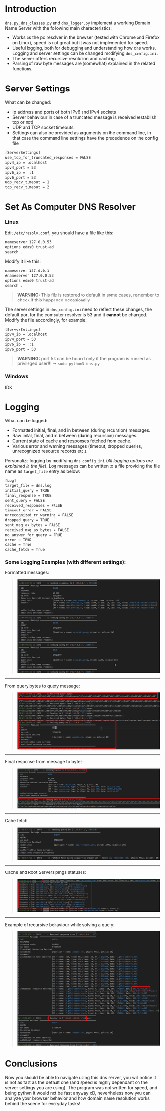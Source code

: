 # Introduction
`dns.py`, `dns_classes.py` and `dns_logger.py` implement a working Domain Name Server with the following main characteristics:
- Works as the pc resolver in the browser (tested with Chrome and Firefox on Linux), speed is not great but it was not implemented for speed. 
- Useful logging, both for debugging and understanding how dns works. Logging and server settings can be changed modifying `dns_config.ini`.
- The server offers recursive resolution and caching.
- Parsing of raw byte messages are (somewhat) explained in the related functions.

# Server Settings
What can be changed:
- Ip address and ports of both IPv6 and IPv4 sockets
- Server behaviour in case of a truncated message is received (establish tcp or not)
- UDP and TCP socket timeouts 
- Settings can also be provided as arguments on the command line, in that case the command line settings have the precedence on the config file

```
[ServerSettings]
use_tcp_for_truncated_responses = FALSE
ipv4_ip = localhost
ipv4_port = 53
ipv6_ip = ::1
ipv6_port = 53
udp_recv_timeout = 1
tcp_recv_timeout = 2
```
# Set As Computer DNS Resolver

### Linux
Edit `/etc/resolv.conf`, you should have a file like this:
```
nameserver 127.0.0.53
options edns0 trust-ad
search .
```

Modify it like this:
```
nameserver 127.0.0.1
#nameserver 127.0.0.53
options edns0 trust-ad
search .
```
> **WARNING:** 
> This file is restored to default in some cases, remember to check if this happened occasionally


The server settings in `dns_config.ini` need to reflect these changes, the default port for the computer resolver is 53 and it **cannot** be changed. Modify the file accordingly, for example:
```
[ServerSettings]
ipv4_ip = localhost
ipv4_port = 53
ipv6_ip = ::1
ipv6_port = 53
```
> **WARNING:**
> port 53 can be bound only if the program is runned as privileged user!!! -> `sudo python3 dns.py`



### Windows
IDK

# Logging
What can be logged:
- Formatted initial, final, and in between (during recursion) messages.
- Raw inital, final, and in between (during recursion) messages.
- Current state of cache and responses fetched from cache.
- Various error and warning messages (timeout, dropped queries, unrecognized resource records etc.).

Personalize logging by modifying `dns_config_ini` (*All logging options are explained in the file*).
Log messages can be written to a file providing the file name as `target_file` entry as below:
```
[Log]
target_file = dns.log 
initial_query = TRUE 
final_response = TRUE 
sent_query = FALSE
received_responses = FALSE 
timeout_error = FALSE 
unrecognized_rr_warning = FALSE 
dropped_query = TRUE 
sent_msg_as_bytes = FALSE 
received_msg_as_bytes = FALSE 
no_answer_for_query = TRUE 
error = TRUE 
cache = True 
cache_fetch = True
```

### Some Logging Examples (with different settings):

Formatted messages:
> ![](readme_images/formatted_msgs.png) 
---
From query bytes to query message:
> ![](readme_images/msg_from_query_bytes.png)
---
Final response from message to bytes:
>![](readme_images/final_response_to_bytes.png)
---
Cahe fetch:
> ![](readme_images/cache_fetch.png)
---
Cache and Root Servers pings statuses:
> ![](readme_images/cache&rootservers_status.png)
---
Example of recursive behaviour while solving a query:
> ![](readme_images/recursion.png)

# Conclusions
Now you should be able to navigate using this dns server, you will notice it is not as fast as the default one (and speed is highly dependant on the server settings you are using). The program was not written for speed, and being python it would not be fast anyway xD, nevertheless now you can analyze your browser behavior and how domain name resolution works behind the scene for everyday tasks!
